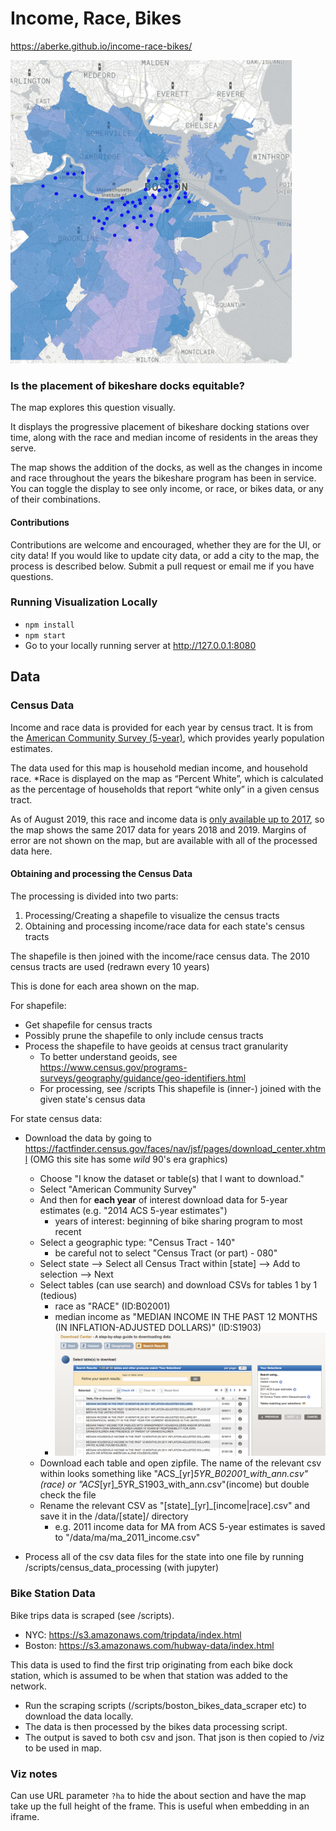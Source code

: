 # Income, Race, Bikes

https://aberke.github.io/income-race-bikes/

<img src="assets/boston-income-race.gif" alt="map preview" width="450"/>

### Is the placement of bikeshare docks equitable?

The map explores this question visually.

It displays the progressive placement of bikeshare docking stations over time, along with the race and median income of residents in the areas they serve.

The map shows the addition of the docks, as well as the changes in income and race throughout the years the bikeshare program has been in service.  You can toggle the display to see only income, or race, or bikes data, or any of their combinations.


#### Contributions

Contributions are welcome and encouraged, whether they are for the UI, or city data!  If you would like to update city data, or add a city to the map, the process is described below.  Submit a pull request or email me if you have questions.


### Running Visualization Locally

- `npm install`
- `npm start`
- Go to your locally running server at http://127.0.0.1:8080



## Data


### Census Data


Income and race data is provided for each year by census tract.  It is from the [American Community Survey (5-year)](https://www.census.gov/programs-surveys/acs/guidance/estimates.html), which provides yearly population estimates.

The data used for this map is household median income, and household race.
*Race is displayed on the map as “Percent White”, which is calculated as the percentage of households that report “white only” in a given census tract.

As of August 2019, this race and income data is [only available up to 2017](https://www.census.gov/programs-surveys/acs/news/data-releases/2018/release.html), so the map shows the same 2017 data for years 2018 and 2019.
Margins of error are not shown on the map, but are available with all of the processed data here.


#### Obtaining and processing the Census Data


The processing is divided into two parts:
1. Processing/Creating a shapefile to visualize the census tracts
2. Obtaining and processing income/race data for each state's census tracts

The shapefile is then joined with the income/race census data.
The 2010 census tracts are used (redrawn every 10 years)

This is done for each area shown on the map.

For shapefile:
- Get shapefile for census tracts
- Possibly prune the shapefile to only include census tracts
- Process the shapefile to have geoids at census tract granularity
	- To better understand geoids, see https://www.census.gov/programs-surveys/geography/guidance/geo-identifiers.html
	- For processing, see /scripts
This shapefile is (inner-) joined with the given state's census data


For state census data:
- Download the data by going to https://factfinder.census.gov/faces/nav/jsf/pages/download_center.xhtml (OMG this site has some *wild* 90's era graphics)
	- Choose "I know the dataset or table(s) that I want to download."
	- Select "American Community Survey"
	- And then for __each year__ of interest download data for 5-year estimates (e.g. "2014 ACS 5-year estimates")
		- years of interest: beginning of bike sharing program to most recent
	- Select a geographic type: "Census Tract - 140"
		- be careful not to select "Census Tract (or part) - 080"
	- Select state --> Select all Census Tract within [state] --> Add to selection --> Next
	- Select tables (can use search) and download CSVs for tables 1 by 1 (tedious)
		- race as "RACE" (ID:B02001)
		- median income as "MEDIAN INCOME IN THE PAST 12 MONTHS (IN <year> INFLATION-ADJUSTED DOLLARS)" (ID:S1903)
		- <img src="./docs/using-factfinder-ma-income.png">
	- Download each table and open zipfile.  The name of the relevant csv within looks something like "ACS_[yr]_5YR_B02001_with_ann.csv"(race) or "ACS_[yr]_5YR_S1903_with_ann.csv"(income) but double check the file
	- Rename the relevant CSV as "[state]\_[yr]\_[income|race].csv" and save it in the /data/[state]/ directory
		- e.g. 2011 income data for MA from ACS 5-year estimates is saved to "/data/ma/ma_2011_income.csv"

- Process all of the csv data files for the state into one file by running /scripts/census_data_processing (with jupyter)



### Bike Station Data


Bike trips data is scraped (see /scripts).
- NYC: https://s3.amazonaws.com/tripdata/index.html
- Boston: https://s3.amazonaws.com/hubway-data/index.html


This data is used to find the first trip originating from each bike dock station, which is assumed to be when that station was added to the network.

- Run the scraping scripts (/scripts/boston_bikes_data_scraper etc) to download the data locally.
- The data is then processed by the bikes data processing script.
- The output is saved to both csv and json.  That json is then copied to /viz to be used in map.


### Viz notes

Can use URL parameter `?ha` to hide the about section and have the map take up the full height of the frame.  This is useful when embedding in an iframe.
